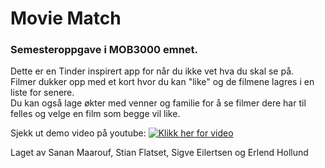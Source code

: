 # Movie Match
### Semesteroppgave i MOB3000 emnet. 
Dette er en Tinder inspirert app for når du ikke vet hva du skal se på.   
Filmer dukker opp med et kort hvor du kan "like" og de filmene lagres i en liste for senere.  
Du kan også lage økter med venner og familie for å se filmer dere har til felles og velge en film som begge vil like.

Sjekk ut demo video på youtube:
[![Klikk her for video](https://i.imgur.com/WuxbY0L.jpg)](https://www.youtube.com/watch?v=EFRXdgQ0x4Y "Klikk her for video")

Laget av Sanan Maarouf, Stian Flatset, Sigve Eilertsen og Erlend Hollund
